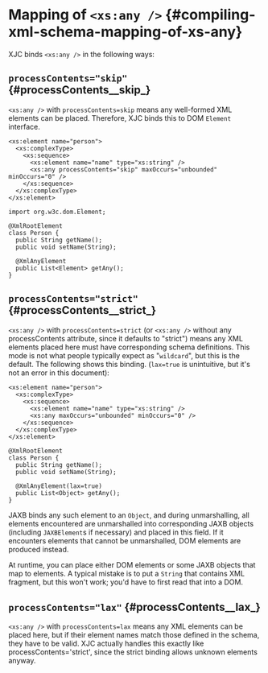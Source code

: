 Mapping of `<xs:any />` {#compiling-xml-schema-mapping-of-xs-any}
=======================

XJC binds `<xs:any />` in the following ways:

`processContents="skip"` {#processContents__skip_}
------------------------

`<xs:any />` with `processContents=skip` means any well-formed XML
elements can be placed. Therefore, XJC binds this to DOM `Element`
interface.

``` {.xml}
<xs:element name="person">
  <xs:complexType>
    <xs:sequence>
      <xs:element name="name" type="xs:string" />
      <xs:any processContents="skip" maxOccurs="unbounded" minOccurs="0" />
    </xs:sequence>
  </xs:complexType>
</xs:element>
```

``` {.java}
import org.w3c.dom.Element;

@XmlRootElement
class Person {
  public String getName();
  public void setName(String);

  @XmlAnyElement
  public List<Element> getAny();
}
```

`processContents="strict"` {#processContents__strict_}
--------------------------

`<xs:any />` with `processContents=strict` (or `<xs:any />` without any
processContents attribute, since it defaults to \"strict\") means any
XML elements placed here must have corresponding schema definitions.
This mode is not what people typically expect as \"`wildcard`\", but
this is the default. The following shows this binding. (`lax=true` is
unintuitive, but it\'s not an error in this document):

``` {.xml}
<xs:element name="person">
  <xs:complexType>
    <xs:sequence>
      <xs:element name="name" type="xs:string" />
      <xs:any maxOccurs="unbounded" minOccurs="0" />
    </xs:sequence>
  </xs:complexType>
</xs:element>
```

``` {.java}
@XmlRootElement
class Person {
  public String getName();
  public void setName(String);

  @XmlAnyElement(lax=true)
  public List<Object> getAny();
}
```

JAXB binds any such element to an `Object`, and during unmarshalling,
all elements encountered are unmarshalled into corresponding JAXB
objects (including `JAXBElement`s if necessary) and placed in this
field. If it encounters elements that cannot be unmarshalled, DOM
elements are produced instead.

At runtime, you can place either DOM elements or some JAXB objects that
map to elements. A typical mistake is to put a `String` that contains
XML fragment, but this won\'t work; you\'d have to first read that into
a DOM.

`processContents="lax"` {#processContents__lax_}
-----------------------

`<xs:any />` with `processContents=lax` means any XML elements can be
placed here, but if their element names match those defined in the
schema, they have to be valid. XJC actually handles this exactly like
processContents=\'strict\', since the strict binding allows unknown
elements anyway.
